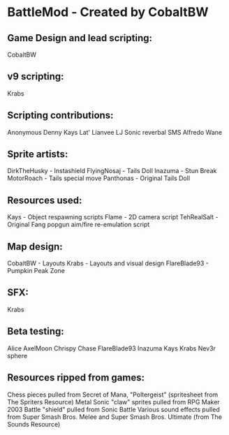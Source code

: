 # BattleMod - Created by CobaltBW

## Game Design and lead scripting:
CobaltBW

## v9 scripting:
Krabs

## Scripting contributions:
Anonymous
Denny
Kays
Lat'
Lianvee
LJ Sonic
reverbal
SMS Alfredo
Wane

## Sprite artists:
DirkTheHusky - Instashield
FlyingNosaj - Tails Doll
Inazuma - Stun Break
MotorRoach - Tails special move
Panthonas - Original Tails Doll

## Resources used:
Kays - Object respawning scripts
Flame - 2D camera script
TehRealSalt - Original Fang popgun aim/fire re-emulation script

## Map design:
CobaltBW - Layouts
Krabs - Layouts and visual design
FlareBlade93 - Pumpkin Peak Zone

## SFX:
Krabs

## Beta testing:
Alice
AxelMoon
Chrispy
Chase
FlareBlade93
Inazuma
Kays
Krabs
Nev3r
sphere

## Resources ripped from games:
Chess pieces pulled from Secret of Mana, "Poltergeist" (spritesheet from The Spriters Resource)
Metal Sonic "claw" sprites pulled from RPG Maker 2003
Battle "shield" pulled from Sonic Battle
Various sound effects pulled from Super Smash Bros. Melee and Super Smash Bros. Ultimate (from The Sounds Resource)